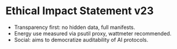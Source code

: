 # Ethical Impact Statement v23

- Transparency first: no hidden data, full manifests.
- Energy use measured via psutil proxy, wattmeter recommended.
- Social: aims to democratize auditability of AI protocols.
